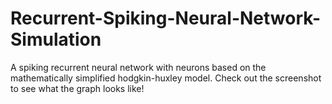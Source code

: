 # Recurrent-Spiking-Neural-Network-Simulation

A spiking recurrent neural network with neurons based on the mathematically simplified hodgkin-huxley model. Check out the screenshot to see what the graph looks like!
